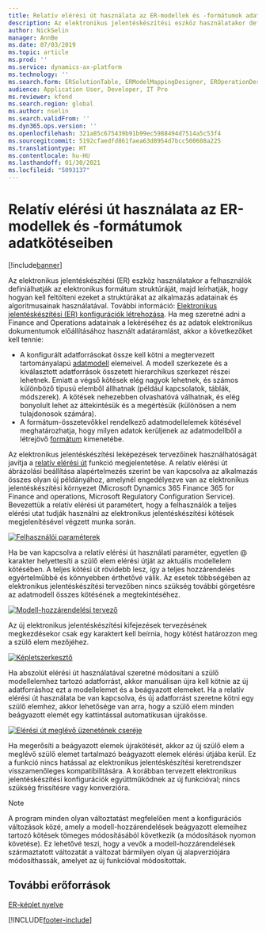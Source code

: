 ```yaml
---
title: Relatív elérési út használata az ER-modellek és -formátumok adatkötéseiben
description: Az elektronikus jelentéskészítési eszköz használatakor definiálhatja az elektronikus formátum struktúráját, majd leírhatja, hogy hogyan kell feltölteni.
author: NickSelin
manager: AnnBe
ms.date: 07/03/2019
ms.topic: article
ms.prod: ''
ms.service: dynamics-ax-platform
ms.technology: ''
ms.search.form: ERSolutionTable, ERModelMappingDesigner, EROperationDesigner, ERExpressionDesignerFormula
audience: Application User, Developer, IT Pro
ms.reviewer: kfend
ms.search.region: global
ms.author: nselin
ms.search.validFrom: ''
ms.dyn365.ops.version: ''
ms.openlocfilehash: 321a85c675439b91b99ec5988494d7514a5c53f4
ms.sourcegitcommit: 5192cfaedfd861faea63d8954d7bcc500608a225
ms.translationtype: HT
ms.contentlocale: hu-HU
ms.lasthandoff: 01/30/2021
ms.locfileid: "5093137"
---
```

# <a name="use-a-relative-path-in-data-bindings-of-er-models-and-formats"></a>Relatív elérési út használata az ER-modellek és -formátumok adatkötéseiben

[!include[banner](../includes/banner.md)]

Az elektronikus jelentéskészítési (ER) eszköz használatakor a felhasználók definiálhatják az elektronikus formátum struktúráját, majd leírhatják, hogy hogyan kell feltölteni ezeket a struktúrákat az alkalmazás adatainak és algoritmusainak használatával. További információ: [Elektronikus jelentéskészítési (ER) konfigurációk létrehozása](electronic-reporting-configuration.md). Ha meg szeretné adni a Finance and Operations adatainak a lekéréséhez és az adatok elektronikus dokumentumok előállításához használt adatáramlást, akkor a következőket kell tennie:

- A konfigurált adatforrásokat össze kell kötni a megtervezett tartományalapú [adatmodell](general-electronic-reporting.md#data-model-and-model-mapping-components) elemeivel. A modell szerkezete és a kiválasztott adatforrások összetett hierarchikus szerkezet részei lehetnek. Emiatt a végső kötések elég nagyok lehetnek, és számos különböző típusú elemből állhatnak (például kapcsolatok, táblák, módszerek). A kötések nehezebben olvashatóvá válhatnak, és elég bonyolult lehet az áttekintésük és a megértésük (különösen a nem tulajdonosok számára). 
- A formátum-összetevőkkel rendelkező adatmodellelemek kötésével meghatározhatja, hogy milyen adatok kerüljenek az adatmodellből a létrejövő [formátum](general-electronic-reporting.md#FormatComponentOutbound) kimenetébe.

Az elektronikus jelentéskészítési leképezések tervezőinek használhatóságát javítja a [relatív elérési út](er-formula-language.md#relative-path) funkció megjelentetése. A relatív elérési út ábrázolási beállítása alapértelmezés szerint be van kapcsolva az alkalmazás összes olyan új példányához, amelynél engedélyezve van az elektronikus jelentéskészítési környezet (Microsoft Dynamics 365 Finance 365 for Finance and operations, Microsoft Regulatory Configuration Service). Bevezettük a relatív elérési út paramétert, hogy a felhasználók a teljes elérési utat tudják használni az elektronikus jelentéskészítési kötések megjelenítésével végzett munka során.

[![Felhasználói paraméterek](./media/relative-path-01.png)](./media/relative-path-01.png)

 
Ha be van kapcsolva a relatív elérési út használati paraméter, egyetlen @ karakter helyettesíti a szülő elem elérési útját az aktuális modellelem kötésében. A teljes kötési út rövidebb lesz, így a teljes hozzárendelés egyértelműbbé és könnyebben érthetővé válik. Az esetek többségében az elektronikus jelentéskészítési tervezőben nincs szükség további görgetésre az adatmodell összes kötésének a megtekintéséhez.

[![Modell-hozzárendelési tervező](./media/relative-path-02.png)](./media/relative-path-02.png)
 
Az új elektronikus jelentéskészítési kifejezések tervezésének megkezdésekor csak egy karaktert kell beírnia, hogy kötést határozzon meg a szülő elem mezőjéhez.

[![Képletszerkesztő](./media/relative-path-03.png)](./media/relative-path-03.png)
 
Ha abszolút elérési út használatával szeretné módosítani a szülő modellelemhez tartozó adatforrást, akkor manuálisan újra kell kötnie az új adatforráshoz ezt a modellelemet és a beágyazott elemeket. Ha a relatív elérési út használata be van kapcsolva, és új adatforrást szeretne kötni egy szülő elemhez, akkor lehetősége van arra, hogy a szülő elem minden beágyazott elemét egy kattintással automatikusan újrakösse.

[![Elérési út meglévő üzenetének cseréje](./media/relative-path-04.png)](./media/relative-path-04.png)
 
Ha megerősíti a beágyazott elemek újrakötését, akkor az új szülő elem a meglévő szülő elemet tartalmazó beágyazott elemek elérési útjába kerül.
Ez a funkció nincs hatással az elektronikus jelentéskészítési keretrendszer visszamenőleges kompatibilitására. A korábban tervezett elektronikus jelentéskészítési konfigurációk együttműködnek az új funkcióval; nincs szükség frissítésre vagy konverzióra.

> [!NOTE]
> A program minden olyan változtatást megfelelően ment a konfigurációs változások közé, amely a modell-hozzárendelések beágyazott elemeihez tartozó kötések tömeges módosításából következik (a módosítások nyomon követése). Ez lehetővé teszi, hogy a vevők a modell-hozzárendelések származtatott változatát a változat bármilyen olyan új alapverziójára módosíthassák, amelyet az új funkcióval módosítottak.

## <a name="additional-resources"></a>További erőforrások

[ER-képlet nyelve](er-formula-language.md)


[!INCLUDE[footer-include](../../../includes/footer-banner.md)]